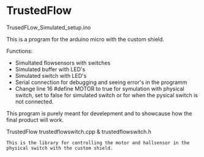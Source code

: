 # TrustedFlow
TrusedFLow_Simulated_setup.ino

  This is a program for the arduino micro with the custom shield.
  
  Functions:
  - Simultated flowsensors with switches
  - Simulated buffer with LED's
  - Simulated switch with LED's
  - Serial connection for debugging and seeing error's in the programm
  - Change line 16 #define MOTOR to true for symulation with physical switch, set to false for simulated switch or for when the pysical switch is not connected.
  
  This program is purely meant for develepment and to showcause how the final product will work.
  
TrustedFlow
  trustedflowswitch.cpp & trustedflowswitch.h
  
    This is the library for controlling the motor and hallsensor in the physical switch with the custom shield.
